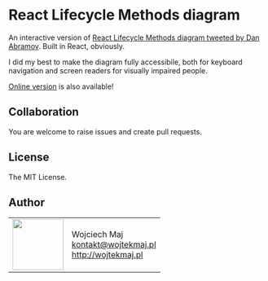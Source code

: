# React Lifecycle Methods diagram

An interactive version of [React Lifecycle Methods diagram tweeted by Dan Abramov](https://twitter.com/dan_abramov/status/981712092611989509). Built in React, obviously.

I did my best to make the diagram fully accessibile, both for keyboard navigation and screen readers for visually impaired people.

[Online version](http://projects.wojtekmaj.pl/react-lifecycle-methods-diagram/) is also available!

## Collaboration

You are welcome to raise issues and create pull requests.

## License

The MIT License.

## Author

<table>
  <tr>
    <td>
      <img src="https://github.com/wojtekmaj.png?s=100" width="100">
    </td>
    <td>
      Wojciech Maj<br />
      <a href="mailto:kontakt@wojtekmaj.pl">kontakt@wojtekmaj.pl</a><br />
      <a href="http://wojtekmaj.pl">http://wojtekmaj.pl</a>
    </td>
  </tr>
</table>